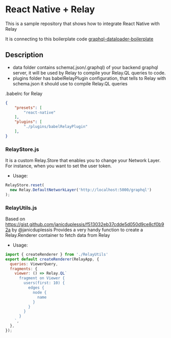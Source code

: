 # React Native + Relay

This is a sample repository that shows how to integrate React Native with Relay

It is connecting to this boilerplate code [graphql-dataloader-boilerplate](https://github.com/sibelius/graphql-dataloader-boilerplate)

## Description
- data folder contains schema(.json/.graphql) of your backend graphql server, it will be used by Relay to compile your Relay.QL queries to code.
- plugins folder has babelRelayPlugin configuration, that tells to Relay with schema.json it should use to compile Relay.QL queries

.babelrc for Relay
```json
{
    "presets": [
        "react-native"
    ],
    "plugins": [
        "./plugins/babelRelayPlugin"
    ],
}
```

### RelayStore.js
It is a custom Relay.Store that enables you to change your Network Layer. For instance, when you want to set the user token.

- Usage:
```js
RelayStore.reset(
  new Relay.DefaultNetworkLayer('http://localhost:5000/graphql')
);
```

### RelayUtils.js
Based on https://gist.github.com/janicduplessis/f513032eb37cdde5d050d9ce8cf0b92a by @janicduplessis
Provides a very handy function to create a Relay.Renderer container to fetch data from Relay

- Usage:
```jsx
import { createRenderer } from './RelayUtils'
export default createRenderer(RelayApp, {
  queries: ViewerQuery,
  fragments: {
    viewer: () => Relay.QL`
      fragment on Viewer {
        users(first: 10) {
          edges {
            node {
              name
            }
          }
        }
      }
    `,
  },
});
```
